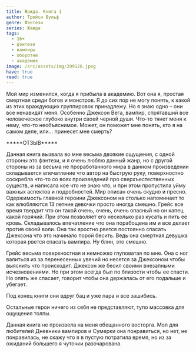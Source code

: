 ```yaml
---
title: Жажда. Книга 1
author: Трейси Вульф
genre: Фэнтези
series: Жажда
tags:
  - 16+
  - фэнтези
  - вампиры
  - оборотни
  - академия
image: /src/assets/img/299126.jpeg
have: true
read: true
---
```

Мой мир изменился, когда я прибыла в академию. Вот она я, простая смертная среди богов и монстров. Я до сих пор не могу понять, к какой из этих враждующих группировок принадлежу. Но я знаю одно – они все ненавидят меня. Особенно Джексон Вега, вампир, спрятавший все человеческое глубоко внутри своей черной души. Что-то тянет меня к нему, что-то необъяснимое. Может, он поможет мне понять, кто я на самом деле, или… принесет мне смерть?

\*\*\*\*\*ОТЗЫВ\*\*\*\*\*

Данная книга вызвала во мне весьма двоякие ощущения, с одной стороны это фэнтези, и я очень люблю данный жанр, но с другой стороны из за весьма не проработанного мира в данном произведении складывается впечатление что автор на быструю руку, поверхностно соскребла что-то со всех произведений про сверхъестественных существ, и написала кое что не знаю что, и при этом пропустила уйму важных аспектов и подробностей. Мир описан очень скудно и пресно. Одержимость главной героини Джексоном на столько напоминает то как влюбляются 13 летние девочки просто иногда смешно. Грейс все время твердит что он такой очень, очень, очень опасный но он капец какой горячий. При этом позволяет его несколько раз кусать и пить ее кровь. Складывалось впечатление что она порабощена им и все делает против своей воли. Она так яростно рвется постоянно спасать Джексона что это начинало порой бесить. Ведь она смертная девушка которая рвется спасать вампира. Ну блин, это смешно.

Грейс весьма поверхностная и немножко глуповатая по мне. Она с ног валиться из за перенесенных увечий но несется за Джексоном чтобы выяснить что происходит. Джексон же бесил своими внезапными исчезновениями. Но при этом всегда был по близости чтобы ее спасти. Но опять же спасает, говорит чтобы она держалась от его подальше и убегает.

Под конец книги они вдруг бац и уже пара и все зашибись.

Остальные герои ничего из себя не представляют, тупо массовка для ощущения толпы.

Данная книга не произвела на меня обещанного восторга. Мол для любителей Дневники вампиров и Сумерки она понравиться, но нет, не понравилась, не скажу что я в пустую потратила время, но из за ожиданий большего я чуточки разочарована.

